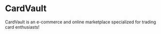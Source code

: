 # CardVault
CardVault is an e-commerce and online marketplace specialized for trading card enthusiasts!
